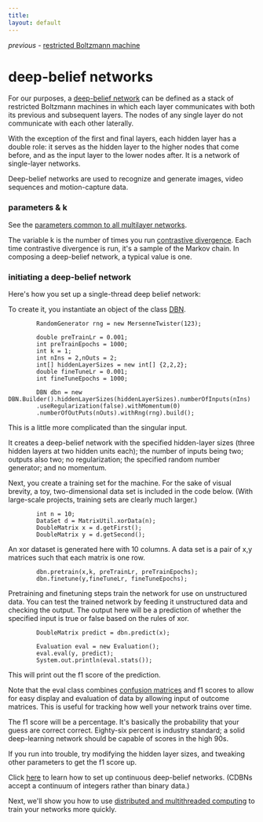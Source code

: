 ```yaml
---
title: 
layout: default
---
```


*previous* - [restricted Boltzmann machine](../restrictedboltzmannmachine.html)
# deep-belief networks

For our purposes, a [deep-belief network](http://www.scholarpedia.org/article/Deep_belief_networks) can be defined as a stack of restricted Boltzmann machines in which each layer communicates with both its previous and subsequent layers. The nodes of any single layer do not communicate with each other laterally. 

With the exception of the first and final layers, each hidden layer has a double role: it serves as the hidden layer to the higher nodes that come before, and as the input layer to the lower nodes after. It is a network of single-layer networks. 

Deep-belief networks are used to recognize and generate images, video sequences and motion-capture data. 

### parameters & k

See the [parameters common to all multilayer networks](../multinetwork.html).

The variable k is the number of times you run [contrastive divergence](../glossary.html#contrastivedivergence). Each time contrastive divergence is run, it's a sample of the Markov chain. In composing a deep-belief network, a typical value is one.

### initiating a deep-belief network

Here's how you set up a single-thread deep belief network: 

To create it, you instantiate an object of the class [DBN](../doc/org/deeplearning4j/dbn/DBN.html).

	        RandomGenerator rng = new MersenneTwister(123);

			double preTrainLr = 0.001;
			int preTrainEpochs = 1000;
			int k = 1;
			int nIns = 2,nOuts = 2;
			int[] hiddenLayerSizes = new int[] {2,2,2};
			double fineTuneLr = 0.001;
			int fineTuneEpochs = 1000;

	        DBN dbn = new DBN.Builder().hiddenLayerSizes(hiddenLayerSizes).numberOfInputs(nIns)
			.useRegularization(false).withMomentum(0)
			.numberOfOutPuts(nOuts).withRng(rng).build();


This is a little more complicated than the singular input. 

It creates a deep-belief network with the specified hidden-layer sizes (three hidden layers at two hidden units each); the number of inputs being two; outputs also two; no regularization; the specified random number generator; and no momentum.

Next, you create a training set for the machine. For the sake of visual brevity, a toy, two-dimensional data set is included in the code below. (With large-scale projects, training sets are clearly much larger.)

	        int n = 10;
			DataSet d = MatrixUtil.xorData(n);
			DoubleMatrix x = d.getFirst();
			DoubleMatrix y = d.getSecond();

An xor dataset is generated here with 10 columns. A data set is a pair of x,y matrices such that each matrix is one row.

	        dbn.pretrain(x,k, preTrainLr, preTrainEpochs);
			dbn.finetune(y,fineTuneLr, fineTuneEpochs);

Pretraining and finetuning steps train the network for use on unstructured data. You can test the trained network by feeding it unstructured data and checking the output. The output here will be a prediction of whether the specified input is true or false based on the rules of xor.

			DoubleMatrix predict = dbn.predict(x);

			Evaluation eval = new Evaluation();
			eval.eval(y, predict);
			System.out.println(eval.stats());

This will print out the f1 score of the prediction.

Note that the eval class combines [confusion matrices](../glossary.html#confusionmatrix) and f1 scores to allow for easy display and evaluation of data by allowing input of outcome matrices. This is useful for tracking how well your network trains over time. 

The f1 score will be a percentage. It's basically the probability that your guess are correct correct. Eighty-six percent is industry standard; a solid deep-learning network should be capable of scores in the high 90s.

If you run into trouble, try modifying the hidden layer sizes, and tweaking other parameters to get the f1 score up.

Click [here](../continuousdeepbeliefnetwork.html) to learn how to set up continuous deep-belief networks. (CDBNs accept a continuum of integers rather than binary data.)

Next, we'll show you how to use [distributed and multithreaded computing](../scaleout.html) to train your networks more quickly.
